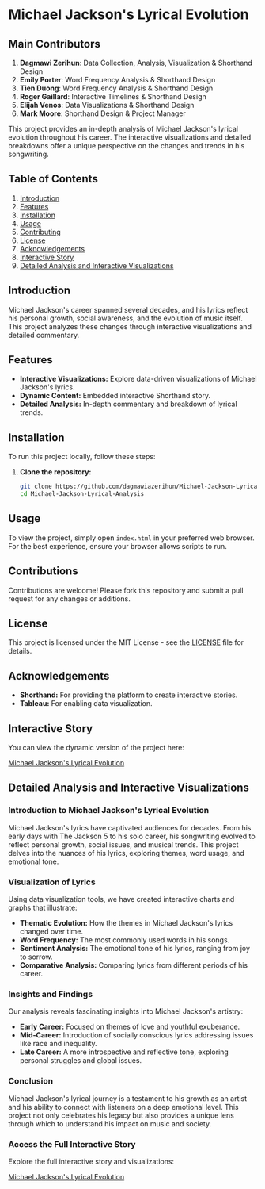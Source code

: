 # Michael Jackson's Lyrical Evolution

## Main Contributors

1. **Dagmawi Zerihun**: Data Collection, Analysis, Visualization & Shorthand Design
2. **Emily Porter**: Word Frequency Analysis & Shorthand Design
3. **Tien Duong**: Word Frequency Analysis & Shorthand Design
4. **Roger Gaillard**: Interactive Timelines & Shorthand Design
5. **Elijah Venos**: Data Visualizations & Shorthand Design
6. **Mark Moore**: Shorthand Design & Project Manager

This project provides an in-depth analysis of Michael Jackson's lyrical evolution throughout his career. The interactive visualizations and detailed breakdowns offer a unique perspective on the changes and trends in his songwriting.

## Table of Contents

1. [Introduction](#introduction)
2. [Features](#features)
3. [Installation](#installation)
4. [Usage](#usage)
5. [Contributing](#contributing)
6. [License](#license)
7. [Acknowledgements](#acknowledgements)
8. [Interactive Story](#interactive-story)
9. [Detailed Analysis and Interactive Visualizations](#detailed-analysis-and-interactive-visualizations)

## Introduction

Michael Jackson's career spanned several decades, and his lyrics reflect his personal growth, social awareness, and the evolution of music itself. This project analyzes these changes through interactive visualizations and detailed commentary.

## Features

- **Interactive Visualizations:** Explore data-driven visualizations of Michael Jackson's lyrics.
- **Dynamic Content:** Embedded interactive Shorthand story.
- **Detailed Analysis:** In-depth commentary and breakdown of lyrical trends.

## Installation

To run this project locally, follow these steps:

1. **Clone the repository:**

   ```sh
   git clone https://github.com/dagmawiazerihun/Michael-Jackson-Lyrical-Analysis.git
   cd Michael-Jackson-Lyrical-Analysis


## Usage

To view the project, simply open `index.html` in your preferred web browser. For the best experience, ensure your browser allows scripts to run.

## Contributions

Contributions are welcome! Please fork this repository and submit a pull request for any changes or additions.

## License

This project is licensed under the MIT License - see the [LICENSE](LICENSE) file for details.

## Acknowledgements

- **Shorthand:** For providing the platform to create interactive stories.
- **Tableau:** For enabling data visualization.

## Interactive Story

You can view the dynamic version of the project here:

[Michael Jackson's Lyrical Evolution](https://dh-project-mj-lyrical.shorthandstories.com/michael-jacksons-lyrical-evolution/)

## Detailed Analysis and Interactive Visualizations

### Introduction to Michael Jackson's Lyrical Evolution

Michael Jackson's lyrics have captivated audiences for decades. From his early days with The Jackson 5 to his solo career, his songwriting evolved to reflect personal growth, social issues, and musical trends. This project delves into the nuances of his lyrics, exploring themes, word usage, and emotional tone.

### Visualization of Lyrics

Using data visualization tools, we have created interactive charts and graphs that illustrate:

- **Thematic Evolution:** How the themes in Michael Jackson's lyrics changed over time.
- **Word Frequency:** The most commonly used words in his songs.
- **Sentiment Analysis:** The emotional tone of his lyrics, ranging from joy to sorrow.
- **Comparative Analysis:** Comparing lyrics from different periods of his career.

### Insights and Findings

Our analysis reveals fascinating insights into Michael Jackson's artistry:

- **Early Career:** Focused on themes of love and youthful exuberance.
- **Mid-Career:** Introduction of socially conscious lyrics addressing issues like race and inequality.
- **Late Career:** A more introspective and reflective tone, exploring personal struggles and global issues.

### Conclusion

Michael Jackson's lyrical journey is a testament to his growth as an artist and his ability to connect with listeners on a deep emotional level. This project not only celebrates his legacy but also provides a unique lens through which to understand his impact on music and society.

### Access the Full Interactive Story

Explore the full interactive story and visualizations:

[Michael Jackson's Lyrical Evolution](https://dh-project-mj-lyrical.shorthandstories.com/michael-jacksons-lyrical-evolution/)
